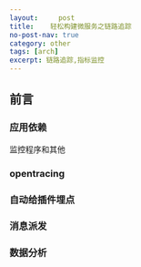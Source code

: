 ```yaml
---
layout:     post
title:    轻松构建微服务之链路追踪
no-post-nav: true
category: other
tags: [arch]
excerpt: 链路追踪,指标监控
---
```


## 前言

### 应用依赖

监控程序和其他












### opentracing

### 自动给插件埋点

### 消息派发

### 数据分析


